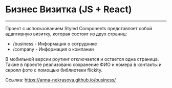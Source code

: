 # Бизнес Визитка (JS + React)
---
Проект с использованием Styled Components представляет собой адаптивную визитку, которая состоит из двух страниц:
* /business - Информация о сотруднике
* /company - Информация о компании

В мобильной версии роутинг отключается и остается одна страница. Также в проекте реализовано сохранение ФИО и номера в контакты и скролл фото с помощью библиотеки flickity.

Ссылка: https://anna-nekrasova.github.io/business/
